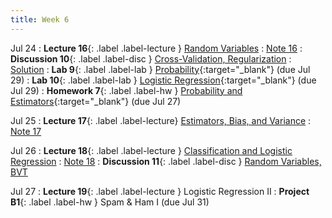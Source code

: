 ```yaml
---
title: Week 6
---
```


Jul 24
: **Lecture 16**{: .label .label-lecture } [Random Variables](lecture/lec16)
    : [Note 16](https://ds100.org/course-notes-su23/probability_1/probability_1.html)
: **Discussion 10**{: .label .label-disc } [Cross-Validation, Regularization](https://drive.google.com/file/d/1DDh_MlYLOUTu_DBAVnsmtTFo6RZQDAT9/view?usp=sharing)
    : [Solution](https://drive.google.com/file/d/1fwvUCSdZI33WvFLIgBKnQxv4VPFRrROB/view?usp=sharing)
: **Lab 9**{: .label .label-lab } [Probability](https://data100-jl4.datahub.berkeley.edu/hub/user-redirect/git-pull?repo=https%3A%2F%2Fgithub.com%2FDS-100%2Fsu23-materials&branch=main&urlpath=lab%2Ftree%2Fsu23-materials%2Flab%2Flab09%2Flab09.ipynb){:target="_blank"} (due Jul 29)
: **Lab 10**{: .label .label-lab } [Logistic Regression](https://data100-jl4.datahub.berkeley.edu/hub/user-redirect/git-pull?repo=https%3A%2F%2Fgithub.com%2FDS-100%2Fsu23-materials&branch=main&urlpath=lab%2Ftree%2Fsu23-materials%2Flab%2Flab10%2Flab10.ipynb){:target="_blank"} (due Jul 29)
: **Homework 7**{: .label .label-hw } [Probability and Estimators](https://data100-jl4.datahub.berkeley.edu/hub/user-redirect/git-pull?repo=https%3A%2F%2Fgithub.com%2FDS-100%2Fsu23-materials&branch=main&urlpath=lab%2Ftree%2Fsu23-materials%2Fhw%2Fhw07%2Fhw07.ipynb){:target="_blank"} (due Jul 27)

Jul 25
: **Lecture 17**{: .label .label-lecture} [Estimators, Bias, and Variance](lecture/lec17)
    : [Note 17](https://ds100.org/course-notes-su23/probability_2/probability_2.html)

Jul 26
: **Lecture 18**{: .label .label-lecture } [Classification and Logistic Regression](lecture/lec18)
    : [Note 18](https://ds100.org/course-notes-su23/logistic_regression_1/logistic_reg_1.html)
: **Discussion 11**{: .label .label-disc } [Random Variables, BVT](https://drive.google.com/file/d/1_2bLq1kFKU5ahrXxyUpUTR2IcV0UB4xn/view?usp=sharing)

Jul 27
: **Lecture 19**{: .label .label-lecture } Logistic Regression II
: **Project B1**{: .label .label-hw } Spam & Ham I (due Jul 31)
